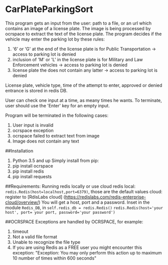 # CarPlateParkingSort
This program gets an input from the user: path to a file, or an url which contains an image of a license plate.
The image is being processed by ocrspace to extract the text of the license plate.
The program decides if the vehicle may enter the parking lot by these rules:
1. '6' or 'G' at the end of the license plate is for Public Transportation -> access to parking lot is denied
2. inclusion of 'M' or 'L' in the license plate is for Military and Law Enforcement vehicles -> access to parking lot is denied
3. license plate the does not contain any latter -> access to parking lot is denied

License plate, vehicle type, time of the attempt to enter, approved or denied entrance is stored in redis DB.

User can check one input at a time, as meany times he wants.
To terminate, user should use the 'Enter' key for an empty input.

Program will be terminated in the following cases: 
1. User input is invalid
2. ocrspace exception
3. ocrspace failed to extract text from image
4. Image does not contain any text


##Installation
1. Python 3.5 and up
Simply install from pip:
2. pip install ocrspace
3. pip install redis
4. pip install requests

##Requirements:
Running redis locally or use cloud redis
 local: `redis.Redis(host=localhost,port=6379)`, those are the default values
 cloud: register to [RdisLabs cloud] (https://redislabs.com/redis-enterprise-cloud/overview/)
  You will get a host, port and a password.
  Inset in the module `Redis_DB`, in `self.redis_db = redis.Redis()`
  `redis.Redis(host='your host', port= your port, password='your password')`


##OCRSPACE Exceptions are handled by OCRSPACE, for example:
1. timeout
2. Not a valid file format
3. Unable to recognize the file type
4. If you are using Redis as a FREE user you might encounter this exception:
  "Exception: You may only perform this action up to maximum 10 number of times within 600 seconds"

